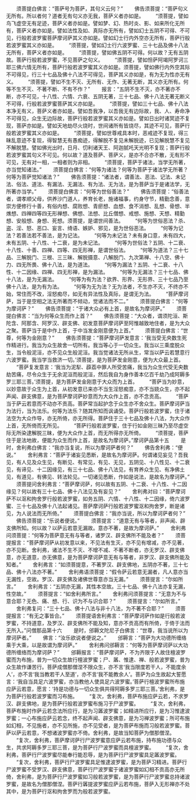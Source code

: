 <!-- { "loadSidebar": true } -->
　　须菩提白佛言：“菩萨号为菩萨，其句义云何？”
　　佛告须菩提：“菩萨句义无所有。所以者何？道者无有句义亦无我，菩萨义者亦如是。
　　“须菩提，譬如鸟飞虚空无有足迹，菩萨义者亦如是。譬如梦、幻、热时炎、影、如来所化无所有，菩萨义者亦如是。譬如法性及如、真际亦无所有，譬如幻士五阴不可得、不可见，行般若波罗蜜菩萨摩诃萨其义亦如是。譬如幻士行内外空亦无所有，菩萨行般若波罗蜜其义亦如是。
　　“须菩提，譬如幻士行六波罗蜜、三十七品及佛十八法无所有，菩萨义者亦如是。
　　“须菩提，譬如佛五阴不可得。何以故？无有五阴故。菩萨行般若波罗蜜，不见菩萨之句义。
　　“须菩提，譬如怛萨阿竭阿罗诃三耶三佛六情无所有，菩萨行般若波罗蜜其义亦如是。须菩提，譬如佛行内外空其际不可得见，行三十七品及佛十八法不可得见，菩萨其义亦如是，有为无为性亦无有义。
　　“须菩提，譬如不生不灭、无所有、无作、无著无断，其义亦无所有。何等不生不灭、不著不断、不有不作？”
　　报言：“五阴不生不灭，亦不著亦不断，亦不可见，十八性、六情、六衰、五阴无著，三十七品、佛十八法无著无断义不可得，行般若波罗蜜菩萨其义亦如是。
　　“须菩提，譬如三十七品、佛十八法本净无有义，菩萨义者亦如是。譬如吾我净，以吾我无有边际故，我、人、寿命净不可得见，众生无边际故，菩萨行般若波罗蜜其义亦如是。譬如日出时诸冥迹不复现，菩萨亦如是。譬如天地劫尽火烧时，世间诸所有皆烧尽，其迹不可见，菩萨行般若波罗蜜其义亦如是。
　　“须菩提，譬如世尊戒具本时，恶戒迹不复现，得三昧乱意迹不复现，得智慧无有愚痴迹，得解脱不复见未解脱迹，已见解脱慧不复见不解脱慧。譬如佛光出时，日月、忉利诸天王、阿迦腻吒天光明不复现；菩萨行般若波罗蜜其句义不可见。何以故？道及菩萨、菩萨义，是亦不合亦不散，无有形不可见，无有对一相，一相者则为非相。
　　“须菩提，菩萨于诸法，当学无所著，亦当觉知诸法。”
　　须菩提白佛言：“何等为诸法？何等为菩萨于诸法学无所著？何等为菩萨觉知诸法？”
　　佛告须菩提：“诸法者，谓善法、恶法、记法、未记法、俗法、道法、有漏法、无漏法、有为法、无为法，是为菩萨当于是诸法学，无所著亦当学。”
　　须菩提白佛言：“何等为世俗善法？”
　　佛告须菩提：“俗善法者，谓孝顺父母，供养沙门道人，养育长老，施诸福事，约身守节，精勤念善，意崇方便修行十善，有俗内想、腐败想、青瘀想、血想、食不消想、乱想、骨想、半燋想、四禅四等四无形禅想、佛想、法想、比丘僧想、戒想、施想、天想、精勤想、安般想、身想、死想。须菩提，是谓世间善法。
　　“何等为世俗恶法？杀、盗、淫、怒、恶口、妄言、绮语、嫉妒、邪见，是为世俗恶法。
　　“何等为记法？若善法若不善法，是为记法。
　　“何等为未记法？未有身口意，未有四大，未有五阴、十八性、十二衰，是为未记法。
　　“何等为世俗法？五阴、十二衰、十八性、十善、四禅、四等、四无形禅，是谓世俗法。
　　“何等为道法？三十七品、三解脱门、三根、三三昧、解脱摄意、八解脱门、九次第禅、十八空、佛十力、四无所畏、佛十八法，是为道法。
　　“何等为漏法？五阴、十二衰、十八性、十二因缘、四禅、四无形禅，是为漏法。
　　“何等为无漏法？三十七品、佛十八法，是为无漏法。
　　“何等为有为法？欲界、形界、无形界、三十七品乃至佛十八法，是为有为法。
　　“何等为无为法？无为法者，不生亦不灭，不终亦不始，常住而不改，淫怒痴尽，如无有异法性及真际，是谓无为法。
　　“菩萨摩诃萨，当于是空相之法无所著而不倾动，觉诸法而不二。”
　　须菩提白佛言：“何等为摩诃萨？”
　　佛告须菩提：“于诸大众必有上首，是故名为摩诃萨。”
　　须菩提白佛言：“当为何等众生而作上首？”
　　佛告须菩提：“大众者，谓须陀洹、斯陀含、阿那含、阿罗汉、辟支佛、初发意菩萨摩诃萨至阿惟越致地住者，是为大众之聚。菩萨当于是中作上首，于中当发金刚意便为上首。”
　　须菩提白佛言：“世尊，何等为金刚意？”
　　佛告须菩提：“菩萨摩诃萨发意言：‘我当受无央数生死作精进行。我当为众生故舍一切所有。我当等心于一切众生。我当以三乘度脱众生，当令般泥洹，亦不见众生般泥洹。我当觉诸法无所从生，常当以萨云若慧意行六波罗蜜。我当学当救济一切。’须菩提，是为菩萨发金刚意，便为大众最上首。
　　“菩萨复发意言：‘我当为泥犁、薜荔中罪人所受苦痛，我当为众生代受无央数劫苦痛，尽令众生于无余泥洹而般泥洹，然后我自为身作善本亿百千劫乃成阿耨多罗三耶三菩。’须菩提，是为菩萨发金刚意于大众而为上首。
　　“菩萨当为妙意，以妙意故于众生为上首，从初发意已来亦不当生淫怒痴意，亦不当娆众生，亦不起声闻、辟支佛意，是为菩萨摩诃萨妙意而为大众作上首，亦不念贡高。
　　“菩萨当于萨云若意而不动亦不贡高。菩萨常当起护念于众生亦不舍众生。菩萨摩诃萨当为法行，当为法乐。何等为法乐？随其所知而讽诵受。菩萨行般若波罗蜜，住于诸法空为大众作导，亦无所倚，亦无所得。菩萨住于三十七品及佛十八法，为大众作上首，无所倚而无所见。
　　“菩萨行般若波罗蜜，住于行如金刚三昧乃至尽虚空际无所染逮解脱三昧，便为大众作上首，而无所得亦无所倚。
　　“须菩提，菩萨住于是法地故，便能为众生而作上首，是故名为摩诃萨。”摩诃萨品第十五
　　是时，舍利弗白佛言：“我亦当复说，所以为摩诃萨者何？”
　　佛告舍利弗：“便说。”
　　舍利弗言：“菩萨于诸妄见悉断，是故名为摩诃萨。何谓诸见妄见？吾我见，有人见及众生见，有断见、有常见，有见、无见，五阴见、十八性见、十二衰见，有谛见、十二因缘见，有三十七品、佛十八法见，有育养众生见、有净佛土见，有道见，有佛见、转法轮见。一切诸见悉断，作如是说法，是故名为摩诃萨。”
　　须菩提问舍利弗言：“菩萨摩诃萨，何以故有五阴、十二衰、十八性、十二因缘见？何以故有三十七品、佛十八法见及有妄见？”
　　舍利弗对曰：“菩萨摩诃萨不以沤和拘舍罗行般若波罗蜜，如务五阴、六情、十八性、十二因缘，倚六波罗蜜、三十七品及佛十八法起诸见。菩萨摩诃萨行般若波罗蜜沤和拘舍罗，断是诸见，为人说法而无所倚。”
　　须菩提白佛言：“我亦当说，所以为摩诃萨者何？”
　　佛告须菩提：“乐说者便说。”
　　须菩提言：“道意无有与等者，非声闻、辟支佛所知。何以故？以萨云若意无漏故。意亦不著，是故为摩诃萨。”
　　舍利弗问须菩提：“何等为菩萨意无有与等者，诸罗汉、辟支佛所不能及者？”
　　须菩提报言：“菩萨摩诃萨从初发意以来，不见法有生灭，亦不见有增减，亦不见著，亦不见断。舍利弗，诸法不生不灭、不增不减、不著不断者，亦无罗汉、辟支佛意，亦无道意，亦无佛意，是为菩萨摩诃萨意无有与等者，非罗汉、辟支佛所能及知者。”
　　舍利弗言：“如须菩提意，不著罗汉、辟支佛地，五阴亦不著，三十七品、佛十八法亦不著。”
　　舍利弗语须菩提：“假令萨云若意无漏者，凡人意亦当无漏性，空故。罗汉、辟支佛及诸佛世尊意亦当无漏。”
　　须菩提言：“尔如所言。”
　　舍利弗言：“五阴亦无漏，其性本空故。三十七品、佛十八法亦复无漏，性空故。”
　　须菩提言：“如舍利弗所言。”
　　舍利弗问须菩提言：“无意为不与意合耶？无色、痛、想、行、识为不与识合耶？”
　　须菩提言：“尔如所言。”
　　舍利弗复问：“三十七品、佛十八法与非十八法，为不著不合耶？”
　　须菩提报言：“有无之事皆合。”
　　须菩提语舍利弗言：“菩萨摩诃萨作如是行般若波罗蜜，不持道意，及罗汉、辟支佛所不能及知，意亦不贡高而有所倚，于倚于法而无所入。”问僧那品第十六
　　是时，邠耨文陀尼子白佛言：“世尊，我当说所以为摩诃萨者。”
　　佛言：“汝乐欲说者便说之。”
　　邠耨言：“菩萨为大功德所缠络乘于大乘，以是故谓为摩诃萨。”
　　舍利弗问邠耨言：“何等为菩萨摩诃萨以大功德所缠络而为摩诃萨？”
　　邠耨报言：“菩萨摩诃萨，不为齐限于人故住檀波罗蜜而为布施，普为一切众生故行檀波罗蜜；尸、羼、惟逮、禅、般若波罗蜜，普为众生故作谦苦行。菩萨成僧那僧涅不限众生，亦不言‘我当限度若干人，不能度余人’，亦不言‘我当教若干人至道’，亦不言‘我不能教余人’。菩萨为众生故起大誓愿言：‘我自当具足六波罗蜜，亦当教他人使具足六波罗蜜。’菩萨行檀波罗蜜所布施应萨云若意，愿言：‘持是功德与一切众生俱共得阿耨多罗三耶三菩。’舍利弗，是为菩萨行般若波罗蜜而习布施。
　　“复次，舍利弗，菩萨布施应萨云若，不求罗汉、辟支佛地，是为菩萨行般若波罗蜜布施习于尸波罗蜜。
　　“复次，舍利弗，菩萨布施时作萨云若念法所应行，是为习羼波罗蜜；如精进所应行，是为习惟逮波罗蜜；一心布施应萨云若念，终不起声闻、辟支佛意，是为习禅波罗蜜；所可布施如幻相，不见施者，亦不见所施，亦不见受者，是为菩萨布施而习般若波罗蜜。菩萨以萨云若意，不想诸波罗蜜亦不倚。舍利弗，是故当知菩萨为僧那僧涅。
　　“复次，舍利弗，菩萨摩诃萨行尸波罗蜜意应萨云若布施，持布施功德与众生，共求阿耨多罗三耶三菩，是为菩萨行尸波罗蜜而具檀波罗蜜。
　　“复次，舍利弗，菩萨行尸波罗蜜尽能奉行能忍辱，是为菩萨行尸波罗蜜具足羼波罗蜜。
　　“复次，舍利弗，菩萨行尸波罗蜜具足惟逮波罗蜜，是为菩萨习精进。菩萨行尸波罗蜜不受罗汉、辟支佛意，菩萨行尸波罗蜜于诸波罗蜜如幻相不贡高亦无所倚，舍利弗，是为菩萨行尸波罗蜜如习般若波罗蜜，是为菩萨行尸波罗蜜总持诸波罗蜜，是故名为僧那僧涅。菩萨行羼提波罗蜜应萨云若布施，菩萨入无形禅亦不处其中，是为菩萨行沤和拘舍罗而为般若波罗蜜。

